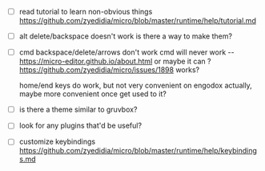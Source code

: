 - [ ] read tutorial to learn non-obvious things https://github.com/zyedidia/micro/blob/master/runtime/help/tutorial.md

- [ ]  alt delete/backspace doesn't work
	is there a way to make them?

- [ ]  cmd backspace/delete/arrows don't work
	cmd will never work --	 https://micro-editor.github.io/about.html
	or maybe it can ? https://github.com/zyedidia/micro/issues/1898 works?

	home/end keys do work, but not very convenient on engodox
		actually, maybe more convenient once get used to it?

- [ ] is there a theme similar to gruvbox?
- [ ] look for any plugins that'd be useful?
- [ ] customize keybindings https://github.com/zyedidia/micro/blob/master/runtime/help/keybindings.md
